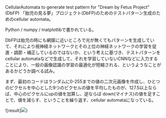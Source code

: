 CellularAutomata to generate test pattern for "Dream by Fetus Project"(DbFP)
「胎児の見る夢」プロジェクト(DbFP)のためのテストパターン生成のためのcellular automata。 

Python / numpy / matplotlibで書かれている。

DbFPは胎児の時にも網膜に近いところで光が無くてもパターンを生成していて、それにより視神経ネットワークとその上位の神経ネットワークの学習を促進・調節・補正しているのではないか、という考えに基づき、テストパターンをcellular automataなどで生成して、それを学習していないCNNなどに入力することにより、一般の画像認識の学習の最適化が短縮される、というようなことがあるかどうか調べる試み。

まず、最初のコードはランダムに0-255までの値の二次元画像を作成し、ひとつのピクセルを中心とした9つのピクセルの値を平均したものが、127.5以上ならば、中心のピクセルにupの値を加算し、逆ならば down(マイナス)の値を足すことで、値を減らす、ということを繰り返す、cellular automataになっている。

![result]<img src="https://github/sumi-yaki/CellularAutomata/blob/master/anime.gif">)
